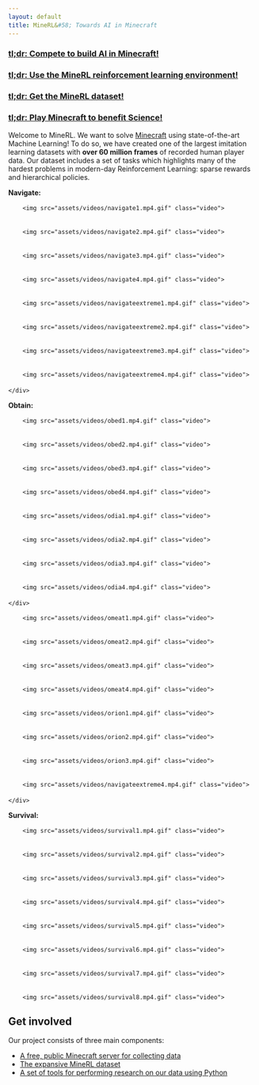 ```yaml
---
layout: default
title: MineRL&#58; Towards AI in Minecraft
---
```


### [tl;dr: Compete to build AI in Minecraft!]({{site.url}}/competition)
### [tl;dr: Use the MineRL reinforcement learning environment!]({{site.url}}/docs)
### [tl;dr: Get the MineRL dataset!]({{site.url}}/docs)
### [tl;dr: Play Minecraft to benefit Science!]({{site.url}}/server)

Welcome to MineRL. We want to solve [Minecraft](http://minecraft.net) using state-of-the-art Machine Learning! To do so, we have created one of the largest imitation learning datasets with **over 60 million frames** of recorded human player data. Our dataset includes a set of tasks which highlights many of the hardest problems in modern-day Reinforcement Learning: sparse rewards and hierarchical policies. 

<div class="video-player">
    <div class="video-description">
        <b>Navigate:</b>
    </div>
    
        <img src="assets/videos/navigate1.mp4.gif" class="video">
    
    
        <img src="assets/videos/navigate2.mp4.gif" class="video">
    
    
        <img src="assets/videos/navigate3.mp4.gif" class="video">
    
    
        <img src="assets/videos/navigate4.mp4.gif" class="video">
    
    
        <img src="assets/videos/navigateextreme1.mp4.gif" class="video">
    
    
        <img src="assets/videos/navigateextreme2.mp4.gif" class="video">
    
    
        <img src="assets/videos/navigateextreme3.mp4.gif" class="video">
    
    
        <img src="assets/videos/navigateextreme4.mp4.gif" class="video">
    
    </div>
<div class="video-player">
    <div class="video-description">
        <b>Obtain:</b>
    </div>
    
        <img src="assets/videos/obed1.mp4.gif" class="video">
    
    
        <img src="assets/videos/obed2.mp4.gif" class="video">
    
    
        <img src="assets/videos/obed3.mp4.gif" class="video">
    
    
        <img src="assets/videos/obed4.mp4.gif" class="video">
    
    
        <img src="assets/videos/odia1.mp4.gif" class="video">
    
    
        <img src="assets/videos/odia2.mp4.gif" class="video">
    
    
        <img src="assets/videos/odia3.mp4.gif" class="video">
    
    
        <img src="assets/videos/odia4.mp4.gif" class="video">
    
    </div>
<div class="video-player">
    <div class="video-description">
    </div>
    
        <img src="assets/videos/omeat1.mp4.gif" class="video">
    
    
        <img src="assets/videos/omeat2.mp4.gif" class="video">
    
    
        <img src="assets/videos/omeat3.mp4.gif" class="video">
    
    
        <img src="assets/videos/omeat4.mp4.gif" class="video">
    
    
        <img src="assets/videos/orion1.mp4.gif" class="video">
    
    
        <img src="assets/videos/orion2.mp4.gif" class="video">
    
    
        <img src="assets/videos/orion3.mp4.gif" class="video">
    
    
        <img src="assets/videos/navigateextreme4.mp4.gif" class="video">
    
    </div>

<div class="video-player">
    <div class="video-description">
        <b>Survival:</b>
    </div>
    
        <img src="assets/videos/survival1.mp4.gif" class="video">
    
    
        <img src="assets/videos/survival2.mp4.gif" class="video">
    
    
        <img src="assets/videos/survival3.mp4.gif" class="video">
    
    
        <img src="assets/videos/survival4.mp4.gif" class="video">
    
    
        <img src="assets/videos/survival5.mp4.gif" class="video">
    
    
        <img src="assets/videos/survival6.mp4.gif" class="video">
    
    
        <img src="assets/videos/survival7.mp4.gif" class="video">
    
    
        <img src="assets/videos/survival8.mp4.gif" class="video">
    
</div>


Get involved
------------

Our project consists of three main components:

* [A free, public Minecraft server for collecting data]({{site.url}}/play)
* [The expansive MineRL dataset]({{site.url}}/dataset)
* [A set of tools for performing research on our data using Python]({{site.url}}/docs)